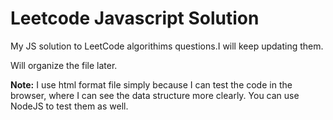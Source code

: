 # Leetcode Javascript Solution

My JS solution to LeetCode algorithims questions.I will keep updating them.

Will organize the file later.

**Note:** I use html format file simply because I can test the code in the browser, where I can see the data structure more clearly. You can use NodeJS to test them as well.
